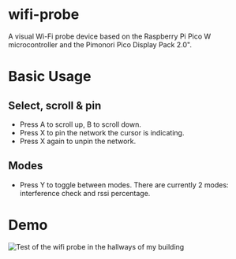 # wifi-probe
A visual Wi-Fi probe device based on the Raspberry Pi Pico W microcontroller and the Pimonori Pico Display Pack 2.0".

# Basic Usage
## Select, scroll & pin
- Press A to scroll up, B to scroll down.
- Press X to pin the network the cursor is indicating.
- Press X again to unpin the network.

## Modes
- Press Y to toggle between modes. There are currently 2 modes: interference check and rssi percentage.

# Demo
![Test of the wifi probe in the hallways of my building](https://cdn.discordapp.com/attachments/938231835488550914/1125992646012309524/IMG_8463.jpg)
